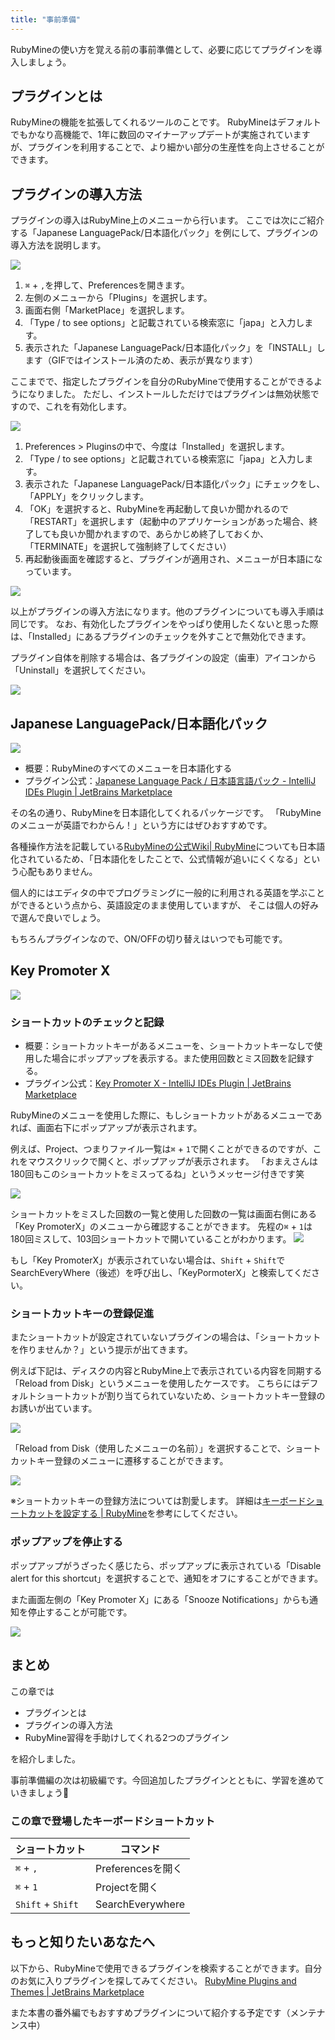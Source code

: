 ```yaml
---
title: "事前準備"
---
```


RubyMineの使い方を覚える前の事前準備として、必要に応じてプラグインを導入しましょう。

## プラグインとは

RubyMineの機能を拡張してくれるツールのことです。
RubyMineはデフォルトでもかなり高機能で、1年に数回のマイナーアップデートが実施されていますが、プラグインを利用することで、より細かい部分の生産性を向上させることができます。

## プラグインの導入方法

プラグインの導入はRubyMine上のメニューから行います。
ここでは次にご紹介する「Japanese LanguagePack/日本語化パック」を例にして、プラグインの導入方法を説明します。

![](/images/preparation/how-to-install-plugin.gif)

1. `⌘` + `,`を押して、Preferencesを開きます。
2. 左側のメニューから「Plugins」を選択します。
3. 画面右側「MarketPlace」を選択します。
4. 「Type / to see options」と記載されている検索窓に「japa」と入力します。
5. 表示された「Japanese LanguagePack/日本語化パック」を「INSTALL」します（GIFではインストール済のため、表示が異なります）

ここまでで、指定したプラグインを自分のRubyMineで使用することができるようになりました。
ただし、インストールしただけではプラグインは無効状態ですので、これを有効化します。

![](/images/preparation/how-to-activate_plugin.gif)

1. Preferences > Pluginsの中で、今度は「Installed」を選択します。
2. 「Type / to see options」と記載されている検索窓に「japa」と入力します。
3. 表示された「Japanese LanguagePack/日本語化パック」にチェックをし、「APPLY」をクリックします。
4. 「OK」を選択すると、RubyMineを再起動して良いか聞かれるので「RESTART」を選択します（起動中のアプリケーションがあった場合、終了しても良いか聞かれますので、あらかじめ終了しておくか、「TERMINATE」を選択して強制終了してください）
5. 再起動後画面を確認すると、プラグインが適用され、メニューが日本語になっています。

![](/images/preparation/rubymine-210814-14:21:12.png)

以上がプラグインの導入方法になります。他のプラグインについても導入手順は同じです。
なお、有効化したプラグインをやっぱり使用したくないと思った際は、「Installed」にあるプラグインのチェックを外すことで無効化できます。

プラグイン自体を削除する場合は、各プラグインの設定（歯車）アイコンから「Uninstall」を選択してください。

![](/images/preparation/rubymine-210814-15:08:43.png)

## Japanese LanguagePack/日本語化パック

![](/images/preparation/rubymine-210814-14:43:15.png)

- 概要：RubyMineのすべてのメニューを日本語化する
- プラグイン公式：[Japanese Language Pack / 日本語言語パック \- IntelliJ IDEs Plugin \| JetBrains Marketplace](https://plugins.jetbrains.com/plugin/13964-japanese-language-pack------)

その名の通り、RubyMineを日本語化してくれるパッケージです。
「RubyMineのメニューが英語でわからん！」という方にはぜひおすすめです。

各種操作方法を記載している[RubyMineの公式Wiki| RubyMine](https://pleiades.io/help/ruby/installation-guide.html)についても日本語化されているため、「日本語化をしたことで、公式情報が追いにくくなる」という心配もありません。

個人的にはエディタの中でプログラミングに一般的に利用される英語を学ぶことができるという点から、英語設定のまま使用していますが、 そこは個人の好みで選んで良いでしょう。

もちろんプラグインなので、ON/OFFの切り替えはいつでも可能です。

## Key Promoter X

![](/images/preparation/rubymine-210814-14:41:59.png)

### ショートカットのチェックと記録

- 概要：ショートカットキーがあるメニューを、ショートカットキーなしで使用した場合にポップアップを表示する。また使用回数とミス回数を記録する。
- プラグイン公式：[Key Promoter X \- IntelliJ IDEs Plugin \| JetBrains Marketplace](https://plugins.jetbrains.com/plugin/9792-key-promoter-x)

RubyMineのメニューを使用した際に、もしショートカットがあるメニューであれば、画面右下にポップアップが表示されます。

例えば、Project、つまりファイル一覧は`⌘` + `1`で開くことができるのですが、これをマウスクリックで開くと、ポップアップが表示されます。
「おまえさんは180回もこのショートカットをミスってるね」というメッセージ付きです笑

![](/images/preparation/rubymine-210814-14:47:03.png)

ショートカットをミスした回数の一覧と使用した回数の一覧は画面右側にある「Key PromoterX」のメニューから確認することができます。
先程の`⌘` + `1`は180回ミスして、103回ショートカットで開いていることがわかります。
![](/images/preparation/rubymine-210814-14:56:37.png)

もし「Key PromoterX」が表示されていない場合は、`Shift` + `Shift`でSearchEveryWhere（後述）を呼び出し、「KeyPormoterX」と検索してください。

### ショートカットキーの登録促進

またショートカットが設定されていないプラグインの場合は、「ショートカットを作りませんか？」という提示が出てきます。

例えば下記は、ディスクの内容とRubyMine上で表示されている内容を同期する「Reload from Disk」というメニューを使用したケースです。
こちらにはデフォルトショートカットが割り当てられていないため、ショートカットキー登録のお誘いが出ています。

![](/images/preparation/rubymine-210814-14:50:08.png)

「Reload from Disk（使用したメニューの名前）」を選択することで、ショートカットキー登録のメニューに遷移することができます。

![](/images/preparation/rubymine-210814-15:04:14.png)

※ショートカットキーの登録方法については割愛します。
詳細は[キーボードショートカットを設定する \| RubyMine](https://pleiades.io/help/ruby/configuring-keyboard-and-mouse-shortcuts.html)を参考にしてください。

### ポップアップを停止する

ポップアップがうざったく感じたら、ポップアップに表示されている「Disable alert for this shortcut」を選択することで、通知をオフにすることができます。

また画面左側の「Key Promoter X」にある「Snooze Notifications」からも通知を停止することが可能です。

![](/images/preparation/rubymine-210814-15:10:21.png)

## まとめ

この章では

- プラグインとは
- プラグインの導入方法
- RubyMine習得を手助けしてくれる2つのプラグイン

を紹介しました。

事前準備編の次は初級編です。今回追加したプラグインとともに、学習を進めていきましょう💪

### この章で登場したキーボードショートカット

| ショートカット    | コマンド          |
| ----------------- | ----------------- |
| `⌘` + `,`        | Preferencesを開く |
| `⌘` + `1`        | Projectを開く     |
| `Shift` + `Shift` | SearchEverywhere  |


## もっと知りたいあなたへ

以下から、RubyMineで使用できるプラグインを検索することができます。自分のお気に入りプラグインを探してみてください。
[RubyMine Plugins and Themes \| JetBrains Marketplace](https://plugins.jetbrains.com/ruby)

また本書の番外編でもおすすめプラグインについて紹介する予定です（メンテナンス中）
